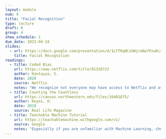 ```yaml
---
layout: module
num: 9
title: "Facial Recognition"
type: lecture
draft: 0
group: 4
show_schedule: 1
due_date: 2023-04-24
slides:
  - url: https://docs.google.com/presentation/d/1LFT0qNCzUWjreNa7Pzw0ixGj_H327c71jYICtCh7UGg/edit?usp=sharing
    title: Facial Recognition
readings:
  - title: Coded Bias
    url: https://www.netflix.com/title/81328723
    author: Kantayya, S.
    date: 2020
    source: Netflix
    notes: "We recognize not everyone may have access to Netflix and as such have <a href='https://canvas.northwestern.edu/files/16410478/'>uploaded a version to Canvas</a>. Also, this could be a great opportunity to come together (covid-safely, of course) with your learning pods and watch together in person!" 
  - title: Counting the Countless
    url: https://canvas.northwestern.edu/files/16401875/
    author: Keyes, O.
    date: 2019
    source: Real Life Magazine
  - title: Teachable Machine Tutorial
    url: https://teachablemachine.withgoogle.com/v1/
    source: Google
    notes: "Especially if you are unfamiliar with Machine Learning, check out this tutorial before class. We'll be doing an in-class activity based on Teachable Machine."    
---
```

